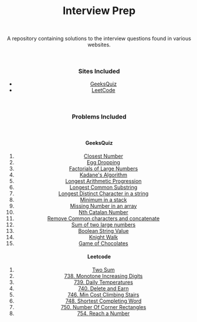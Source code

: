 <center>
	<h1>Interview Prep</h1>
	<br>
	<p>A repository containing solutions to the interview questions found in various websites.</p>
	<br>
	<h3>Sites Included</h3>
	<ul>
		<li><a href="http://www.geeksforgeeks.org/geeksquiz-home/">GeeksQuiz</a></li>
		<li><a href="https://leetcode.com/">LeetCode</a></li>
	</ul>
	<br>
	<h3>Problems Included</h3>
	<br>
	<h4>GeeksQuiz</h4>
	<ol>
		<li><a href="https://practice.geeksforgeeks.org/problems/closest-number/0">Closest Number</a></li>
		<li><a href="https://practice.geeksforgeeks.org/problems/egg-dropping-puzzle/0">Egg Dropping</a></li>
		<li><a href="https://practice.geeksforgeeks.org/problems/factorials-of-large-numbers/0">Factorials of Large Numbers</a></li>
		<li><a href="https://practice.geeksforgeeks.org/problems/kadanes-algorithm/0">Kadane's Algorithm</a></li>
		<li><a href="https://practice.geeksforgeeks.org/problems/longest-arithmetic-progression/0">Longest Arithmetic Progression</a></li>
		<li><a href="https://practice.geeksforgeeks.org/problems/longest-common-substring/0">Longest Common Substring</a></li>
		<li><a href="https://practice.geeksforgeeks.org/problems/longest-distinct-characters-in-string/0">Longest Distinct Character in a string</a></li>
		<li><a href="https://practice.geeksforgeeks.org/problems/get-minimum-element-from-stack/1">Minimum in a stack</a></li>
		<li><a href="https://practice.geeksforgeeks.org/problems/missing-number-in-array/0">Missing Number in an array</a></li>
		<li><a href="https://practice.geeksforgeeks.org/problems/nth-catalan-number/0">Nth Catalan Number</a></li>
		<li><a href="https://practice.geeksforgeeks.org/problems/remove-common-characters-and-concatenate/0">Remove Common characters and concatenate</a></li>
		<li><a href="https://practice.geeksforgeeks.org/problems/sum-of-numbers-or-number/0">Sum of two large numbers</a></li>
		<li><a href="https://practice.geeksforgeeks.org/problems/boolean-string-value/0">Boolean String Value</a></li>
		<li><a href="https://practice.geeksforgeeks.org/problems/knight-walk/0">Knight Walk</a></li>
		<li><a href="https://practice.geeksforgeeks.org/problems/game-of-chocolates/0">Game of Chocolates</a></li>
	</ol>
	<h4>Leetcode</h4>
	<ol>
		<li><a href="https://leetcode.com/problems/two-sum/description/">Two Sum</a></li>
		 <li><a href="https://leetcode.com/contest/weekly-contest-61/problems/monotone-increasing-digits/">738. Monotone Increasing Digits</a></li>
		<li><a href="https://leetcode.com/contest/weekly-contest-61/problems/daily-temperatures/">739. Daily Temperatures</a></li>
		<li><a href="https://leetcode.com/contest/weekly-contest-61/problems/delete-and-earn/">740. Delete and Earn</a></li>
		<li><a href="https://leetcode.com/contest/weekly-contest-63/problems/min-cost-climbing-stairs/">746. Min Cost Climbing Stairs</a></li>
		<li><a href="https://leetcode.com/contest/weekly-contest-63/problems/shortest-completing-word/">748. Shortest Completing Word</a></li>
		<li><a href="https://leetcode.com/contest/weekly-contest-63/problems/number-of-corner-rectangles/">750. Number Of Corner Rectangles</a></li>
		<li><a href="https://leetcode.com/contest/weekly-contest-65/problems/reach-a-number/">754. Reach a Number</a></li>
	</ol>
</center>